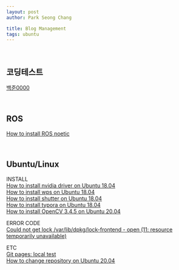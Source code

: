 ```yaml
---
layout: post
author: Park Seong Chang

title: Blog Management
tags: ubuntu
---
```

<br/>

## 코딩테스트
[백준0000](/posts/blog/code_test/2022-01-11-baekjoon_0000.html)

<br/>

## ROS
[How to install ROS noetic](/posts/blog/ros/2022-01-11-install_noetic.html)

<br/>

## Ubuntu/Linux
INSTALL <br/>
[How to install nvidia driver on Ubuntu 18.04](/posts/blog/ubuntu/2022-01-17-install-nvidia-driver.html) <br/>
[How to install wps on Ubuntu 18.04](/posts/blog/ubuntu/2022-01-13-install-wps.html) <br/>
[How to install shutter on Ubuntu 18.04](/posts/blog/ubuntu/2022-01-12-install-shutter.html) <br/>
[How to install typora on Ubuntu 18.04](/posts/blog/ubuntu/2022-01-12-install-typora.html) <br/>
[How to install OpenCV 3.4.5 on Ubuntu 20.04](/posts/blog/ubuntu/2022-01-11-install_opencv_3_4_5.html) <br/>

ERROR CODE <br/>
[Could not get lock /var/lib/dpkg/lock-frontend - open (11: resource temporarily unavailable)](/posts/blog/ubuntu/2022-01-11-error_apt_update.html) <br/>

ETC <br/>
[Git pages: local test](/posts/blog/ubuntu/2022-01-12-git-page-local-test.html) <br/>
[How to change repository on Ubuntu 20.04](/posts/blog/ubuntu/2022-01-11-change_repo.html) <br/>